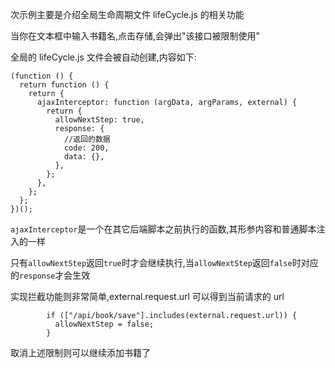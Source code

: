 次示例主要是介绍全局生命周期文件 lifeCycle.js 的相关功能

当你在文本框中输入书籍名,点击存储,会弹出"该接口被限制使用"

全局的 lifeCycle.js 文件会被自动创建,内容如下:

```
(function () {
  return function () {
    return {
      ajaxInterceptor: function (argData, argParams, external) {
        return {
          allowNextStep: true,
          response: {
            //返回的数据
            code: 200,
            data: {},
          },
        };
      },
    };
  };
})();

```

`ajaxInterceptor`是一个在其它后端脚本之前执行的函数,其形参内容和普通脚本注入的一样

只有`allowNextStep`返回`true`时才会继续执行,当`allowNextStep`返回`false`时对应的`response`才会生效

实现拦截功能则非常简单,external.request.url 可以得到当前请求的 url

```
        if (["/api/book/save"].includes(external.request.url)) {
          allowNextStep = false;
        }

```

取消上述限制则可以继续添加书籍了
